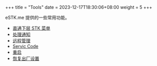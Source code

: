 +++
title = "Tools"
date =  2023-12-17T18:30:06+08:00
weight = 5
+++

eSTK.me 提供的一些常用功能。

- [直通下层 STK 菜单](./bypass-stk-menu)
- [处理通知](./process-notifications)
- [远程管理](./remote-management)
- [Servic Code](./service-code)
- [重启](./reboot)
- [恢复出厂设置](./factory-reset)
